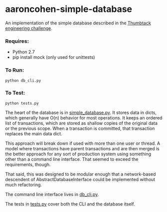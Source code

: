 # aaroncohen-simple-database
An implementation of the simple database described in the [Thumbtack engineering challenge](https://www.thumbtack.com/challenges/simple-database).

### Requires:
* Python 2.7
* pip install mock  (only used for unittests)

### To Run:
`python db_cli.py`

### To Test:
`python tests.py`


The heart of the database is in [simple_database.py](simple_database.py). It stores data in dicts, which generally have 
O(n) behavior for most operations. It keeps an ordered list of transactions, which are stored as shallow copies of the 
original data or the previous scope. When a transaction is committed, that transaction replaces the main data dict.

This approach will break down if used with more than one user or thread. A model where transactions have parent
transactions and are then merged is the better approach for any sort of production system using something other
than a command line interface. That seemed to exceed the requirements, though.

That said, this was designed to be modular enough that a network-based descendent of AbstractDatabaseInterface
could be implemented without much refactoring.

The command line interface lives in [db_cli.py](db_cli.py).

The tests in [tests.py](tests.py) cover both the CLI and the database itself.

